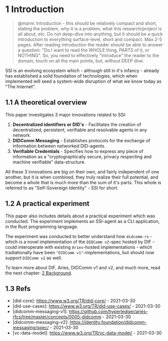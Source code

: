 # 1 Introduction

>@marni: Introduction - this should be relatively compact and short, stating the problem, why it is a problem, what this research/project is all about, etc. Do not deep-dive into anything, but it should be a quick introduction to everything surface-level, short and compact. Max 2-5 pages. After reading introduction the reader should be able to answer a question: "Do I want to read the WHOLE thing, PARTS of it, or NOTHING". So, you need to effectively "introduce" the reader to the domain, touch on all the main points, but, without DEEP dive.

SSI is an evolving ecosystem which - although still in it's infancy - already has established a solid foundation of technologies, which when implemented will seed a system-wide disruption of what we know today as "The Internet".

## 1.1 A theoretical overview

This paper investigates 3 major innovations related to SSI:

1. **Decentralized identifiers or DID's** - Facilitates the creation of decentralized, persistent, verifiable and resolvable agents in any network.
2. **DIDComm Messaging** - Establishes protocols for the exchange of information between networked DID-agents.
3. **Verifiable Credentials** - Specifies how to express any piece of information as a "cryptographically secure, privacy respecting and machine verifiable" data-structure.

All these 3 innovations are big on their own, and fairly independent of one another, but it is when combined, they truly realize their full potential, and become a whole that is much more than the sum of it's parts. This whole is referred to as "Self-Sovereign Identity" - SSI for short.

## 1.2 A practical experiment

This paper also includes details about a practical experiment which was conducted. The experiment implements an SSI-agent as a CLI application, in the Rust programming language. 

The experiment was conducted to better understand how `didcomm-rs` - which is a novel implementation of the `DIDComm v2`-spec hosted by DIF - could interoperate with existing `Aries`-hosted implementations - which tradiationally have been `"DIDComm v1"`-implementations, but should now support `DIDComm v2` as well.

To learn more about DIF, Aries, DIDComm v1 and v2, and much more, read the next chapter: [2 Background](./2-background.md).


## 1.3 Refs
* [did-core]: https://www.w3.org/TR/did-core/ - 2021-03-30
* [did-use-cases]: https://www.w3.org/TR/did-use-cases/ - 2021-03-30
* [didcomm-messaging-v1]: https://github.com/hyperledger/aries-rfcs/tree/master/concepts/0005-didcomm - 2021-03-30
* [didcomm-messaging-v2]: https://identity.foundation/didcomm-messaging/spec/ - 2021-03-30
* [vc-data-model]: https://www.w3.org/TR/vc-data-model/ - 2021-03-30
